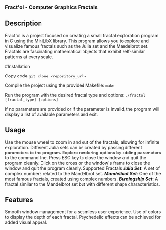 ### Fract'ol - Computer Graphics Fractals

## Description
Fract'ol is a project focused on creating a small fractal exploration program in C using the MiniLibX library. This program allows you to explore and visualize famous fractals such as the Julia set and the Mandelbrot set. Fractals are fascinating mathematical objects that exhibit self-similar patterns at every scale.

#Installation

Copy code
```git clone <repository_url>```

Compile the project using the provided Makefile:
```make```

Run the program with the desired fractal type and options:
```./fractol [fractal_type] [options]```

If no parameters are provided or if the parameter is invalid, the program will display a list of available parameters and exit.

## Usage
Use the mouse wheel to zoom in and out of the fractals, allowing for infinite exploration.
Different Julia sets can be created by passing different parameters to the program.
Explore rendering options by adding parameters to the command line.
Press ESC key to close the window and quit the program cleanly.
Click on the cross on the window's frame to close the window and quit the program cleanly.
Supported Fractals
***Julia Set***: A set of complex numbers related to the Mandelbrot set.
***Mandelbrot Set***: One of the most famous fractals, created using complex numbers.
***Burningship Set***: A fractal similar to the Mandelbrot set but with different shape characteristics.

## Features
Smooth window management for a seamless user experience.
Use of colors to display the depth of each fractal.
Psychedelic effects can be achieved for added visual appeal.
